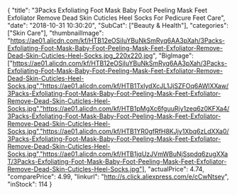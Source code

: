 {
	"title": "3Packs Exfoliating Foot Mask Baby Foot Peeling Mask Feet Exfoliator Remove Dead Skin Cuticles Heel Socks For Pedicure Feet Care",
	"date": "2018-10-31 10:30:20",
	"SubCat": ["Beauty & Health"],
	"categories": ["Skin Care"],
	"thumbnailImage": "https://ae01.alicdn.com/kf/HTB12eOSiIuYBuNkSmRyq6AA3pXah/3Packs-Exfoliating-Foot-Mask-Baby-Foot-Peeling-Mask-Feet-Exfoliator-Remove-Dead-Skin-Cuticles-Heel-Socks.jpg_220x220.jpg",
	"BigImage": ["https://ae01.alicdn.com/kf/HTB12eOSiIuYBuNkSmRyq6AA3pXah/3Packs-Exfoliating-Foot-Mask-Baby-Foot-Peeling-Mask-Feet-Exfoliator-Remove-Dead-Skin-Cuticles-Heel-Socks.jpg","https://ae01.alicdn.com/kf/HTB1TxlydXcJL1JjSZFOq6AWlXXaw/3Packs-Exfoliating-Foot-Mask-Baby-Foot-Peeling-Mask-Feet-Exfoliator-Remove-Dead-Skin-Cuticles-Heel-Socks.jpg","https://ae01.alicdn.com/kf/HTB1pMgXc6fguuRjy1zeq6z0KFXa4/3Packs-Exfoliating-Foot-Mask-Baby-Foot-Peeling-Mask-Feet-Exfoliator-Remove-Dead-Skin-Cuticles-Heel-Socks.jpg","https://ae01.alicdn.com/kf/HTB1YR0gfRfH8KJjy1Xbq6zLdXXa0/3Packs-Exfoliating-Foot-Mask-Baby-Foot-Peeling-Mask-Feet-Exfoliator-Remove-Dead-Skin-Cuticles-Heel-Socks.jpg","https://ae01.alicdn.com/kf/HTB1jqUzJVmWBuNjSspdq6zugXXaT/3Packs-Exfoliating-Foot-Mask-Baby-Foot-Peeling-Mask-Feet-Exfoliator-Remove-Dead-Skin-Cuticles-Heel-Socks.jpg"],
	"actualPrice": 4.74,
	"comparePrice": 4.99,
	"linkurl": "http://s.click.aliexpress.com/e/cCwNtsey",
	"inStock": 114
}
